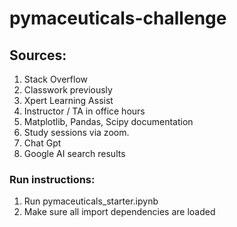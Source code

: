 # pymaceuticals-challenge
## Sources:
1. Stack Overflow
2. Classwork previously
3. Xpert Learning Assist
4. Instructor / TA in office hours
5. Matplotlib, Pandas, Scipy documentation
6. Study sessions via zoom. 
7. Chat Gpt
8. Google AI search results


### Run instructions:
1. Run pymaceuticals_starter.ipynb
2. Make sure all import dependencies are loaded